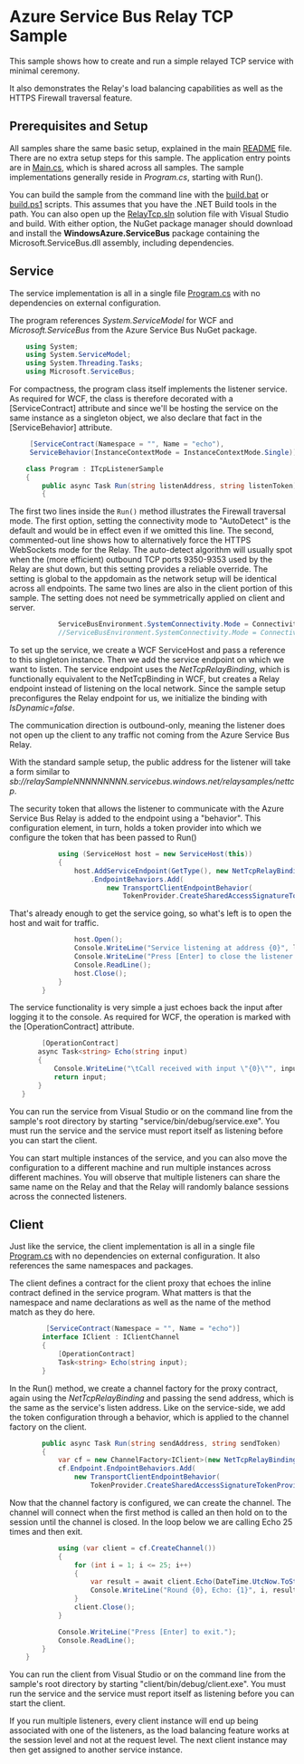 ﻿# Azure Service Bus Relay TCP Sample

This sample shows how to create and run a simple relayed TCP service with minimal ceremony.

It also demonstrates the Relay's load balancing capabilities as well as the HTTPS Firewall traversal feature.

## Prerequisites and Setup

All samples share the same basic setup, explained in the main [README](../README.md) file. There are no extra setup steps for this sample.
The application entry points are in [Main.cs](../common/Main.md), which is shared across all samples. The sample implementations generally 
reside in *Program.cs*, starting with Run().    

You can build the sample from the command line with the [build.bat](build.bat) or [build.ps1](build.ps1) scripts. This assumes that you 
have the .NET Build tools in the path. You can also open up the [RelayTcp.sln](RelayTcp.sln) solution file with Visual Studio and build.
With either option, the NuGet package manager should download and install the **WindowsAzure.ServiceBus** package containing the 
Microsoft.ServiceBus.dll assembly, including dependencies.     

## Service

The service implementation is all in a single file [Program.cs](Service/Program.cs) with no dependencies on external configuration.
 
The program references *System.ServiceModel* for WCF and *Microsoft.ServiceBus* from the Azure Service Bus NuGet package. 
 
```csharp
    using System;
    using System.ServiceModel;
    using System.Threading.Tasks;
    using Microsoft.ServiceBus;
```   

For compactness, the program class itself implements the listener service. As required for WCF, the class is therefore decorated
with a [ServiceContract] attribute and since we'll be hosting the service on the same instance as a singleton object, we also declare 
that fact in the [ServiceBehavior] attribute.   

```csharp
     [ServiceContract(Namespace = "", Name = "echo"),
     ServiceBehavior(InstanceContextMode = InstanceContextMode.Single)]

    class Program : ITcpListenerSample
    {
	    public async Task Run(string listenAddress, string listenToken)
        {
```

The first two lines inside the <code>Run()</code> method illustrates the Firewall traversal mode. The first option,
setting the connectivity mode to "AutoDetect" is the default and would be in effect even if we omitted this line. 
The second, commented-out line shows how to alternatively force the HTTPS WebSockets mode for the Relay. The auto-detect
algorithm will usually spot when the (more efficient) outbound TCP ports 9350-9353 used by the Relay are shut down, but this setting
provides a reliable override. The setting is global to the appdomain as the network setup will be identical across
all endpoints. The same two lines are also in the client portion of this sample. The setting does not need be symmetrically
applied on client and server.

```csharp
            ServiceBusEnvironment.SystemConnectivity.Mode = ConnectivityMode.AutoDetect; // Auto-detect, default
            //ServiceBusEnvironment.SystemConnectivity.Mode = ConnectivityMode.Https; // HTTPS WebSockets
```

To set up the service, we create a WCF ServiceHost and pass a reference to this singleton instance. Then we add the service endpoint
on which we want to listen. The service endpoint uses the *NetTcpRelayBinding*, which is functionally equivalent to the NetTcpBinding in
WCF, but creates a Relay endpoint instead of listening on the local network. Since the sample setup preconfigures the Relay endpoint 
for us, we initialize the binding with *IsDynamic=false*.

The communication direction is outbound-only, meaning the listener does not open up the client to any traffic not coming from the 
Azure Service Bus Relay. 

With the standard sample setup, the public address for the listener will take a form similar to *sb://relaySampleNNNNNNNNN.servicebus.windows.net/relaysamples/nettcp*.

The security token that allows the listener to communicate with the Azure Service Bus Relay is added to the endpoint using a "behavior". 
This configuration element, in turn, holds a token provider into which we configure the token that has been passed to Run()  

```csharp
            using (ServiceHost host = new ServiceHost(this))
            {
                host.AddServiceEndpoint(GetType(), new NetTcpRelayBinding() { IsDynamic = false }, listenAddress)
                    .EndpointBehaviors.Add(
                        new TransportClientEndpointBehavior(
                            TokenProvider.CreateSharedAccessSignatureTokenProvider(listenToken)));
```

That's already enough to get the service going, so what's left is to open the host and wait for traffic.       

```csharp               
                host.Open();
                Console.WriteLine("Service listening at address {0}", listenAddress);
                Console.WriteLine("Press [Enter] to close the listener and exit.");
                Console.ReadLine();
                host.Close();
            }
        }
```

The service functionality is very simple a just echoes back the input after logging it to the console. As required for WCF, the 
operation is marked with the [OperationContract] attribute. 

 ```csharp
         [OperationContract]
        async Task<string> Echo(string input)
        {
            Console.WriteLine("\tCall received with input \"{0}\"", input);
            return input;
        }
    }
```

You can run the service from Visual Studio or on the command line from the sample's root directory by starting "service/bin/debug/service.exe". You
must run the service and the service must report itself as listening before you can start the client.   

You can start multiple instances of the service, and you can also move the configuration to a different machine and run multiple 
instances across different machines. You will observe that multiple listeners can share the same name on the Relay and that the 
Relay will randomly balance sessions across the connected listeners.     

## Client
        
Just like the service, the client implementation is all in a single file [Program.cs](Client/Program.cs) with no dependencies on external configuration.
It also references the same namespaces and packages.

The client defines a contract for the client proxy that echoes the inline contract defined in the service program. What matters is that 
the namespace and name declarations as well as the name of the method match as they do here.

```csharp
         [ServiceContract(Namespace = "", Name = "echo")]
        interface IClient : IClientChannel
        {
            [OperationContract]
            Task<string> Echo(string input);
        }
```

In the Run() method, we create a channel factory for the proxy contract, again using the *NetTcpRelayBinding* and passing the send address,
which is the same as the service's listen address. Like on the service-side, we add the token configuration through a behavior, which is 
applied to the channel factory on the client.     


```csharp
        public async Task Run(string sendAddress, string sendToken)
        {
            var cf = new ChannelFactory<IClient>(new NetTcpRelayBinding(), sendAddress);
            cf.Endpoint.EndpointBehaviors.Add(
                new TransportClientEndpointBehavior(
                    TokenProvider.CreateSharedAccessSignatureTokenProvider(sendToken)));
```

Now that the channel factory is configured, we can create the channel. The channel will connect when the first method is called an then 
hold on to the session until the channel is closed. In the loop below we are calling Echo 25 times and then exit.  

```csharp
            using (var client = cf.CreateChannel())
            {
                for (int i = 1; i <= 25; i++)
                {
                    var result = await client.Echo(DateTime.UtcNow.ToString());
                    Console.WriteLine("Round {0}, Echo: {1}", i, result);
                }
                client.Close();
            }

            Console.WriteLine("Press [Enter] to exit.");
            Console.ReadLine();
        }
    }
 ```
 
You can run the client from Visual Studio or on the command line from the sample's root directory by starting "client/bin/debug/client.exe". You
must run the service and the service must report itself as listening before you can start the client.

If you run multiple listeners, every client instance will end up being associated with one of the listeners, as the load balancing feature 
works at the session level and not at the request level. The next client instance may then get assigned to another service instance.      
 
 